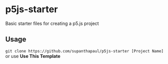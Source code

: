 # p5js-starter
Basic starter files for creating a p5.js project
## Usage
```git clone https://github.com/supanthapaul/p5js-starter [Project Name]``` or use **Use This Template**
